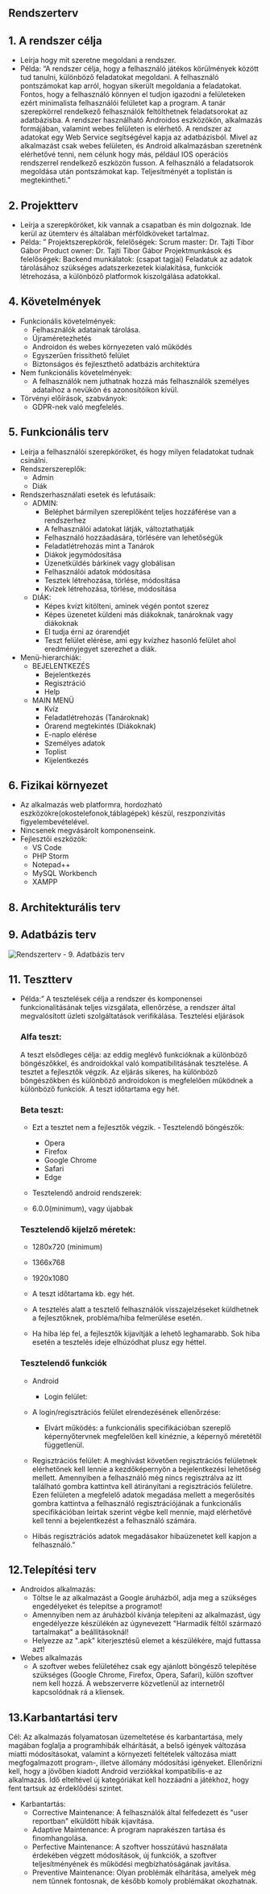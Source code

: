 ## Rendszerterv

## 1. A rendszer célja
- Leírja hogy mit szeretne megoldani a rendszer.
- Példa: “A rendszer célja, hogy a felhasználó játékos körülmények között tud
tanulni, különböző feladatokat megoldani. A felhasználó pontszámokat kap
arról, hogyan sikerült megoldania a feladatokat. Fontos, hogy a felhasználó
könnyen el tudjon igazodni a felületeken ezért minimalista felhasználói
felületet kap a program. A tanár szerepkörrel rendelkező felhasználók
feltölthetnek feladatsorokat az adatbázisba. A rendszer használható
Androidos eszközökön, alkalmazás formájában, valamint webes felületen is
elérhető. A rendszer az adatokat egy Web Service segítségével kapja az
adatbázisból. Mivel az alkalmazást csak webes felületen, és Android
alkalmazásban szeretnénk elérhetővé tenni, nem célunk hogy más, például
IOS operációs rendszerrel rendelkező eszközön fusson. A felhasználó a
feladatsorok megoldása után pontszámokat kap. Teljesítményét a toplistán is
megtekintheti.”

## 2. Projektterv
- Leírja a szerepköröket, kik vannak a csapatban és min dolgoznak. Ide
kerül az ütemterv és általában mérföldköveket tartalmaz.
- Példa: ”
Projektszerepkörök, felelőségek:
Scrum master: Dr. Tajti Tibor Gábor
Product owner: Dr. Tajti Tibor Gábor
Projektmunkások és felelőségek:
Backend munkálatok: (csapat tagjai)
Feladatuk az adatok tárolásához szükséges adatszerkezetek kialakítása,
funkciók létrehozása, a különböző platformok kiszolgálása adatokkal.

## 4. Követelmények 
  - Funkcionális követelmények:
    - Felhasználók adatainak tárolása.
    - Újraméretezhetés
    - Androidon és webes környezeten való működés
    - Egyszerűen frissíthető felület
    - Biztonságos és fejleszthető adatbázis architektúra
  - Nem funkcionális követelmények: 
    - A felhasználók nem juthatnak hozzá más felhasználók személyes adataihoz a nevükön és azonosítóikon kívül.
  - Törvényi előírások, szabványok: 
    -  GDPR-nek való megfelelés.

## 5. Funkcionális terv
- Leírja a felhasználói szerepköröket, és hogy milyen feladatokat
tudnak csinálni.
- Rendszerszereplők:
  - Admin
  - Diák
- Rendszerhasználati esetek és lefutásaik:
  - ADMIN:
    - Beléphet bármilyen szereplőként teljes hozzáférése van a rendszerhez
    - A felhasználói adatokat látják, változtathatják
    - Felhasználó hozzáadására, törlésére van lehetőségük
    - Feladatlétrehozás mint a Tanárok
    - Diákok jegymódosítása
    - Üzenetküldés bárkinek vagy globálisan
    - Felhasználói adatok módosítása
    - Tesztek létrehozása, törlése, módosítása
    - Kvízek létrehozása, törlése, módosítása
  - DIÁK:
    - Képes kvízt kitölteni, aminek végén pontot szerez
    - Képes üzenetet küldeni más diákoknak, tanároknak vagy diákoknak
    - El tudja érni az órarendjét
    - Teszt felület elérése, ami egy kvízhez hasonló felület ahol eredményjegyet szerezhet a diák.
- Menü-hierarchiák:
  - BEJELENTKEZÉS
    - Bejelentkezés
    - Regisztráció
    - Help
  - MAIN MENÜ
    - Kvíz
    - Feladatlétrehozás (Tanároknak)
    - Órarend megtekintés (Diákoknak)
    - E-naplo elérése
    - Személyes adatok
    - Toplist
    - Kijelentkezés

## 6. Fizikai környezet

- Az alkalmazás web platformra, hordozható
eszközökre(okostelefonok,táblagépek) készül, reszponzivitás figyelembevételével.
- Nincsenek megvásárolt komponenseink.
- Fejlesztői eszközök:
  - VS Code
  - PHP Storm
  - Notepad++
  - MySQL Workbench
  - XAMPP

## 8. Architekturális terv

## 9. Adatbázis terv
![Rendszerterv - 9. Adatbázis terv](https://cdn.discordapp.com/attachments/323508728508710913/1108854313016643584/image.png)

## 11. Tesztterv

- Példa:” A tesztelések célja a rendszer és komponensei funkcionalitásának
teljes vizsgálata, ellenőrzése, a rendszer által megvalósított üzleti
szolgáltatások verifikálása.
Tesztelési eljárások
  ### Alfa teszt:

    A teszt elsődleges célja: az eddig meglévő funkcióknak a különböző
    böngészőkkel, és androidokkal való kompatibilitásának tesztelése. A tesztet a
    fejlesztők végzik.
    Az eljárás sikeres, ha különböző böngészőkben és különböző androidokon is
    megfelelően működnek a különböző funkciók. A teszt időtartama egy hét.
  
  ### Beta teszt:
     - Ezt a tesztet nem a fejlesztők végzik.
      - Tesztelendő böngészők:
        - Opera
         - Firefox
         - Google Chrome
         - Safari
        - Edge
 
    - Tesztelendő android rendszerek:
     - 6.0.0(minimum), vagy újabbak

  ### Tesztelendő kijelző méretek:
    - 1280x720 (minimum)
    - 1366x768
    - 1920x1080

    - A teszt időtartama kb. egy hét.
    - A tesztelés alatt a tesztelő felhasználók visszajelzéseket küldhetnek a
    fejlesztőknek, probléma/hiba felmerülése esetén.
    - Ha hiba lép fel, a fejlesztők kijavítják a lehető leghamarabb. Sok hiba esetén
    a tesztelés ideje elhúzódhat plusz egy héttel.

  ### Tesztelendő funkciók
    - Android
       - Login felület:

    - A login/regisztrációs felület elrendezésének ellenőrzése:
      -  Elvárt működés: 
         a funkcionális specifikációban szereplő képernyőtervnek megfelelően kell
         kinéznie, a képernyő méretétől függetlenül.
     - Regisztrációs felület:
         A meghívást követően regisztrációs felületnek elérhetőnek kell lennie a
         kezdőképernyőn a bejelentkezési lehetőség mellett. Amennyiben a
         felhasználó még nincs regisztrálva az itt található gombra kattintva kell
          átirányítani a regisztrációs felületre. Ezen felületen a megfelelő adatok
          megadása mellett a megerősítés gombra kattintva a felhasználó
          regisztrációjának a funkcionális specifikációban leírtak szerint végbe kell
          mennie, majd elérhetővé kell tenni a bejelentkezést a felhasználó számára.

    - Hibás regisztrációs adatok megadásakor hibaüzenetet kell kapjon a
    felhasználó.”

## 12.Telepítési terv
- Androidos alkalmazás:
  - Töltse le az alkalmazást a Google áruházból, adja meg a szükséges
engedélyeket és telepítse a programot!
  - Amennyiben nem az áruházból kívánja telepíteni az alkalmazást, úgy
engedélyezze készülékén az úgynevezett "Harmadik féltől származó
tartalmakat" a beállításoknál!
  - Helyezze az ".apk" kiterjesztésű elemet a készülékére, majd futtassa
azt!
- Webes alkalmazás
  - A szoftver webes felületéhez csak egy ajánlott böngésző telepítése
szükséges (Google Chrome, Firefox, Opera, Safari), külön szoftver
nem kell hozzá. A webszerverre közvetlenül az internetről
kapcsolódnak rá a kliensek.

## 13.Karbantartási terv
Cél: Az alkalmazás folyamatosan üzemeltetése és karbantartása, mely
magában foglalja a programhibák elhárítását, a belső igények változása miatti
módosításokat, valamint a környezeti feltételek változása miatt
megfogalmazott program-, illetve állomány módosítási igényeket.
Ellenőrizni
kell, hogy a jövőben kiadott Android verziókkal kompatibilis-e az alkalmazás.
Idő elteltével új kategóriákat kell hozzáadni a játékhoz, hogy fent tartsuk az
érdeklődési szintet.
- Karbantartás:
  - Corrective Maintenance: A felhasználók által felfedezett és "user reportban"
elküldött hibák kijavítása.
  - Adaptive Maintenance: A program naprakészen tartása és finomhangolása.
  - Perfective Maintenance: A szoftver hosszútávú használata érdekében végzett
módosítások, új funkciók, a szoftver teljesítményének és működési
megbízhatóságának javítása.
  - Preventive Maintenance: Olyan problémák elhárítása, amelyek még nem
tűnnek fontosnak, de később komoly problémákat okozhatnak.
